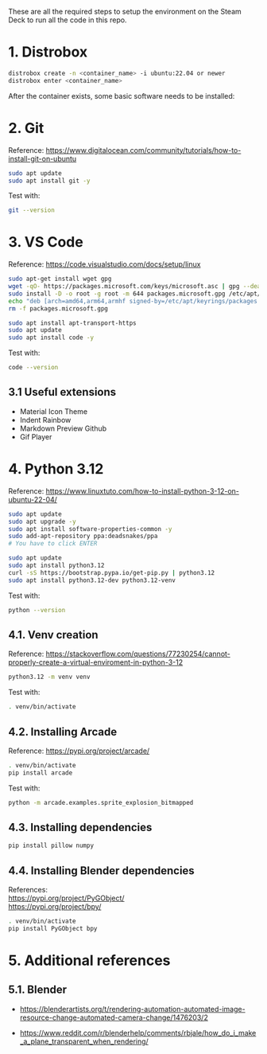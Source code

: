 These are all the required steps to setup the environment on the Steam Deck to run all the code in this repo.



# 1. Distrobox

``` bash
distrobox create -n <container_name> -i ubuntu:22.04 or newer
distrobox enter <container_name>
```

After the container exists, some basic software needs to be installed:



# 2. Git

Reference: https://www.digitalocean.com/community/tutorials/how-to-install-git-on-ubuntu

``` bash
sudo apt update
sudo apt install git -y
```

Test with:

``` bash
git --version
```



# 3. VS Code

Reference: https://code.visualstudio.com/docs/setup/linux

``` bash
sudo apt-get install wget gpg
wget -qO- https://packages.microsoft.com/keys/microsoft.asc | gpg --dearmor > packages.microsoft.gpg
sudo install -D -o root -g root -m 644 packages.microsoft.gpg /etc/apt/keyrings/packages.microsoft.gpg
echo "deb [arch=amd64,arm64,armhf signed-by=/etc/apt/keyrings/packages.microsoft.gpg] https://packages.microsoft.com/repos/code stable main" |sudo tee /etc/apt/sources.list.d/vscode.list > /dev/null
rm -f packages.microsoft.gpg

sudo apt install apt-transport-https
sudo apt update
sudo apt install code -y
```

Test with:

``` bash
code --version
```



## 3.1 Useful extensions

- Material Icon Theme
- Indent Rainbow
- Markdown Preview Github
- Gif Player



# 4. Python 3.12

Reference: https://www.linuxtuto.com/how-to-install-python-3-12-on-ubuntu-22-04/

``` bash
sudo apt update
sudo apt upgrade -y
sudo apt install software-properties-common -y
sudo add-apt-repository ppa:deadsnakes/ppa
# You have to click ENTER
```

``` bash
sudo apt update
sudo apt install python3.12
curl -sS https://bootstrap.pypa.io/get-pip.py | python3.12
sudo apt install python3.12-dev python3.12-venv
```

Test with:

``` bash
python --version
```

## 4.1. Venv creation

Reference: https://stackoverflow.com/questions/77230254/cannot-properly-create-a-virtual-enviroment-in-python-3-12

``` bash
python3.12 -m venv venv
```

Test with:

```bash
. venv/bin/activate
```



## 4.2. Installing Arcade

Reference: https://pypi.org/project/arcade/

```bash
. venv/bin/activate
pip install arcade
```

Test with:

```bash
python -m arcade.examples.sprite_explosion_bitmapped
```



## 4.3. Installing dependencies

``` bash
pip install pillow numpy
```



## 4.4. Installing Blender dependencies

References:  
https://pypi.org/project/PyGObject/  
https://pypi.org/project/bpy/

``` bash
. venv/bin/activate
pip install PyGObject bpy
```





# 5. Additional references

## 5.1. Blender

- https://blenderartists.org/t/rendering-automation-automated-image-resource-change-automated-camera-change/1476203/2

- https://www.reddit.com/r/blenderhelp/comments/rbjale/how_do_i_make_a_plane_transparent_when_rendering/


